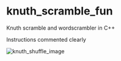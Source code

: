 # knuth_scramble_fun
Knuth scramble and wordscrambler in C++



Instructions commented clearly


![knuth_shuffle_image](https://user-images.githubusercontent.com/31298831/55362065-d1e3cd00-548d-11e9-85a8-f7cfca5f4a36.png)
